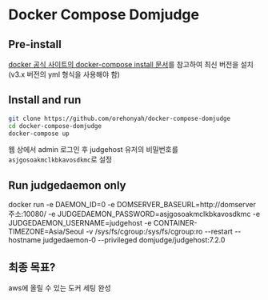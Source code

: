 # Docker Compose Domjudge

## Pre-install
[docker 공식 사이트의 docker-compose install 문서](https://docs.docker.com/compose/install/)를 참고하여 최신 버전을 설치(v3.x 버전의 yml 형식을 사용해야 함)  

## Install and run
```bash
git clone https://github.com/orehonyah/docker-compose-domjudge
cd docker-compose-domjudge
docker-compose up
```
웹 상에서 admin 로그인 후 judgehost 유저의 비밀번호를 `asjgosoakmclkbkavosdkmc`로 설정  

## Run judgedaemon only
docker run -e DAEMON_ID=0 -e DOMSERVER_BASEURL=http://domserver주소:10080/ -e JUDGEDAEMON_PASSWORD=asjgosoakmclkbkavosdkmc -e JUDGEDAEMON_USERNAME=judgehost -e CONTAINER-TIMEZONE=Asia/Seoul -v /sys/fs/cgroup:/sys/fs/cgroup:ro --restart --hostname judgedaemon-0 --privileged domjudge/judgehost:7.2.0

## 최종 목표?
aws에 올릴 수 있는 도커 세팅 완성
